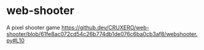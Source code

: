 # web-shooter
A pixel shooter game
https://github.dev/CRUXERO/web-shooter/blob/61fe8ac072cd54c26b774db1de076c6ba0cb3af8/webshooter.py#L10
